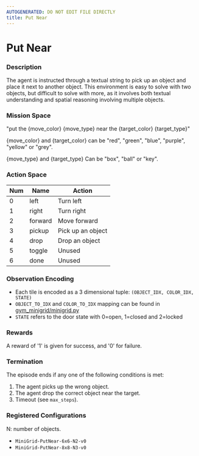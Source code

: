 ```yaml
---
AUTOGENERATED: DO NOT EDIT FILE DIRECTLY
title: Put Near
---
```



# Put Near

### Description

The agent is instructed through a textual string to pick up an object and
place it next to another object. This environment is easy to solve with two
objects, but difficult to solve with more, as it involves both textual
understanding and spatial reasoning involving multiple objects.

### Mission Space

"put the {move_color} {move_type} near the {target_color} {target_type}"

{move_color} and {target_color} can be "red", "green", "blue", "purple",
"yellow" or "grey".

{move_type} and {target_type} Can be "box", "ball" or "key".

### Action Space

| Num | Name         | Action            |
|-----|--------------|-------------------|
| 0   | left         | Turn left         |
| 1   | right        | Turn right        |
| 2   | forward      | Move forward      |
| 3   | pickup       | Pick up an object |
| 4   | drop         | Drop an object    |
| 5   | toggle       | Unused            |
| 6   | done         | Unused            |

### Observation Encoding

- Each tile is encoded as a 3 dimensional tuple:
    `(OBJECT_IDX, COLOR_IDX, STATE)`
- `OBJECT_TO_IDX` and `COLOR_TO_IDX` mapping can be found in
    [gym_minigrid/minigrid.py](gym_minigrid/minigrid.py)
- `STATE` refers to the door state with 0=open, 1=closed and 2=locked

### Rewards

A reward of '1' is given for success, and '0' for failure.

### Termination

The episode ends if any one of the following conditions is met:

1. The agent picks up the wrong object.
2. The agent drop the correct object near the target.
3. Timeout (see `max_steps`).

### Registered Configurations

N: number of objects.

- `MiniGrid-PutNear-6x6-N2-v0`
- `MiniGrid-PutNear-8x8-N3-v0`
